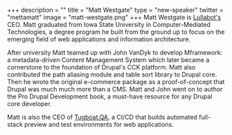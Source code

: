 +++
description = ""
title = "Matt Westgate"
type = "new-speaker"
twitter = "mettamatt"
image = "matt-westgate.png"
+++
Matt Westgate is [Lullabot's](https://www.lullabot.com) CEO. Matt graduated from Iowa State University in Computer-Mediated Technologies, a degree program he built from the ground up to focus on the emerging field of web applications and information architecture.

After university Matt teamed up with John VanDyk to develop Mframework: a metadata-driven Content Management System which later became a cornerstone to the foundation of Drupal's CCK platform. Matt also contributed the path aliasing module and table sort library to Drupal core. Then he wrote the original e-commerce package as a proof-of-concept that Drupal was much much more than a CMS. Matt and John went on to author the Pro Drupal Development book, a must-have resource for any Drupal core developer.

Matt is also the CEO of [Tugboat.QA](https://tugboat.qa), a CI/CD that builds automated full-stack preview and test environments for web applications.